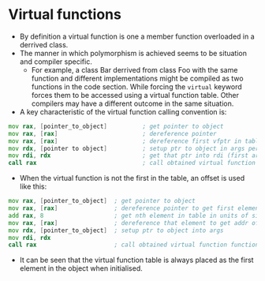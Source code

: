 # Virtual functions

 * By definition a virtual function is one a member function overloaded in a derrived class.
 * The manner in which polymorphism is achieved seems to be situation and compiler specific.
    * For example, a class Bar derrived from class Foo with the same function and different implementations might be compiled as two functions in the code section. While forcing the `virtual` keyword forces them to be accessed using a virtual function table. Other compilers may have a different outcome in the same situation.
  * A key characteristic of the virtual function calling convention is:

  ```asm
  mov rax, [pointer_to_object]          ; get pointer to object
  mov rax, [rax]                        ; dereference pointer
  mov rax, [rax]                        ; dereference first vfptr in table (first method)
  mov rdx, [pointer to object]          ; setup ptr to object in args per calling conv
  mov rdi, rdx                          ; get that ptr into rdi (first arg)
  call rax                              ; call obtained virtual function addr
  ```

  * When the virtual function is not the first in the table, an offset is used like this:

  ```asm
  mov rax, [pointer_to_object]  ; get pointer to object
  mov rax, [rax]                ; dereference pointer to get first element (vf table)
  add rax, 8                    ; get nth element in table in units of sizeof(void *)
  mov rax, [rax]                ; dereference that element to get addr of function
  mov rdx, [pointer_to_object]  ; setup ptr to object into args
  mov rdi, rdx
  call rax                      ; call obtained virtual function function addr
  ```

   * It can be seen that the virtual function table is always placed as the first element in the object when initialised.
